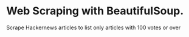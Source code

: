# Web Scraping with BeautifulSoup.

Scrape Hackernews articles to list only articles with 100 votes or over
